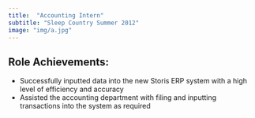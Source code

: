 ```yaml
---
title:  "Accounting Intern"
subtitle: "Sleep Country Summer 2012"
image: "img/a.jpg"
---
```


## Role Achievements:
- Successfully inputted data into the new Storis ERP system with a high level of efficiency and accuracy
- Assisted the accounting department with filing and inputting transactions into the system as required
